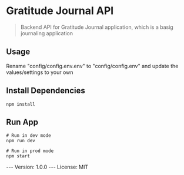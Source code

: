 # Gratitude Journal API

> Backend API for Gratitude Journal application, which is a basig journaling application

## Usage

Rename "config/config.env.env" to "config/config.env" and update the values/settings to your own

## Install Dependencies

```
npm install
```

## Run App

```
# Run in dev mode
npm run dev

# Run in prod mode
npm start
```

--- Version: 1.0.0
--- License: MIT
